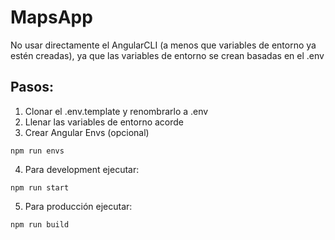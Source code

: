 # MapsApp

No usar directamente el AngularCLI (a menos que variables de entorno ya estén creadas), ya que las variables de entorno se crean basadas en el .env

## Pasos:
1. Clonar el .env.template y renombrarlo a .env
2. Llenar las variables de entorno acorde
3. Crear Angular Envs (opcional)
```
npm run envs
```

4. Para development ejecutar:

```
npm run start
```

5. Para producción ejecutar:
```
npm run build
```

